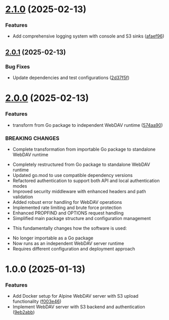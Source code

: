 # [2.1.0](https://github.com/pondi/pulsedav/compare/v2.0.1...v2.1.0) (2025-02-13)


### Features

* Add comprehensive logging system with console and S3 sinks ([afaef96](https://github.com/pondi/pulsedav/commit/afaef96aab659ad5d9efee4f63ad8d8fd36d4ec0))

## [2.0.1](https://github.com/pondi/pulsedav/compare/v2.0.0...v2.0.1) (2025-02-13)


### Bug Fixes

* Update dependencies and test configurations ([2d37f5f](https://github.com/pondi/pulsedav/commit/2d37f5f186bf7330c6e1e28afe22cd582e850c1b))

# [2.0.0](https://github.com/pondi/pulsedav/compare/v1.0.0...v2.0.0) (2025-02-13)


### Features

* transform from Go package to independent WebDAV runtime ([574aa90](https://github.com/pondi/pulsedav/commit/574aa902115c40854682c2b56c68c1effaac0bdb))


### BREAKING CHANGES

* Complete transformation from importable Go package to standalone WebDAV runtime

- Completely restructured from Go package to standalone WebDAV runtime
- Updated go.mod to use compatible dependency versions
- Refactored authentication to support both API and local authentication modes
- Improved security middleware with enhanced headers and path validation
- Added robust error handling for WebDAV operations
- Implemented rate limiting and brute force protection
- Enhanced PROPFIND and OPTIONS request handling
- Simplified main package structure and configuration management
* This fundamentally changes how the software is used:
- No longer importable as a Go package
- Now runs as an independent WebDAV server runtime
- Requires different configuration and deployment approach

# 1.0.0 (2025-01-13)


### Features

* Add Docker setup for Alpine WebDAV server with S3 upload functionality ([f003e46](https://github.com/pondi/pulsedav/commit/f003e463430b193f6643af47e89ad7e58fbc5c10))
* Implement WebDAV server with S3 backend and authentication ([9eb2abb](https://github.com/pondi/pulsedav/commit/9eb2abbc35efa5a9698d3c2f1be5d5e97cd342fc))
